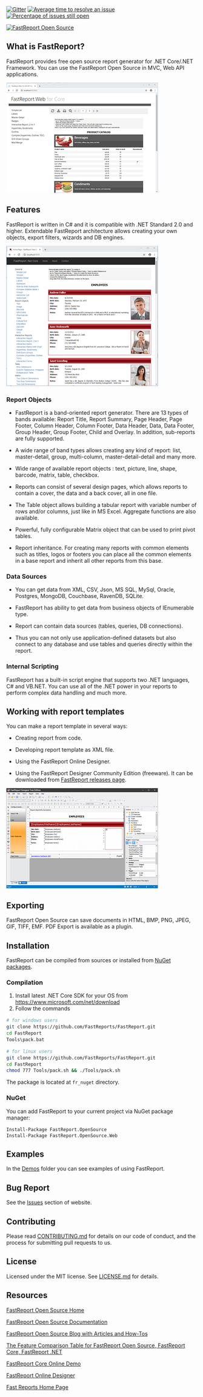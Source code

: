 [![Gitter](https://badges.gitter.im/FastReports/FastReport.svg)](https://gitter.im/FastReports/FastReport?utm_source=badge&utm_medium=badge&utm_campaign=pr-badge) [![Average time to resolve an issue](http://isitmaintained.com/badge/resolution/FastReports/FastReport.svg)](http://isitmaintained.com/project/FastReports/FastReport "Average time to resolve an issue") [![Percentage of issues still open](http://isitmaintained.com/badge/open/FastReports/FastReport.svg)](http://isitmaintained.com/project/FastReports/FastReport "Percentage of issues still open")

[![FastReport Open Source](https://fastreports.github.io/FastReport.Documentation/images/fros-youtube-title.jpg)](https://youtu.be/Js78gl_xAOU)

## What is FastReport?

FastReport provides free open source report generator for .NET Core/.NET Framework. You can use the FastReport Open Source in MVC, Web API applications.

[![Image of FastReport](https://raw.githubusercontent.com/FastReports/FastReport.Documentation/master/images/FastReport-screenshot2-small.png)](https://raw.githubusercontent.com/FastReports/FastReport.Documentation/master/images/FastReport-screenshot2.png)

## Features

FastReport is written in C# and it is compatible with .NET Standard 2.0 and higher. Extendable FastReport architecture allows creating your own objects, export filters, wizards and DB engines.

[![Image of FastReport](https://raw.githubusercontent.com/FastReports/FastReport.Documentation/master/images/FastReport-screenshot1-small.png)](https://raw.githubusercontent.com/FastReports/FastReport.Documentation/master/images/FastReport-screenshot1.png)

### Report Objects

- FastReport is a band-oriented report generator. There are 13 types of bands available: Report Title, Report Summary, Page Header, Page Footer, Column Header, Column Footer, Data Header, Data, Data Footer, Group Header, Group Footer, Child and Overlay. In addition, sub-reports are fully supported. 

- A wide range of band types allows creating any kind of report: list, master-detail, group, multi-column, master-detail-detail and many more.

- Wide range of available report objects : text, picture, line, shape, barcode, matrix, table, checkbox.

- Reports can consist of several design pages, which allows reports to contain a cover, the data and a back cover, all in one file.

- The Table object allows building a tabular report with variable number of rows and/or columns, just like in MS Excel. Aggregate functions are also available.

- Powerful, fully configurable Matrix object that can be used to print pivot tables.

- Report inheritance. For creating many reports with common elements such as titles, logos or footers you can place all the common elements in a base report and inherit all other reports from this base.

### Data Sources

- You can get data from XML, CSV, Json, MS SQL, MySql, Oracle, Postgres, MongoDB, Couchbase, RavenDB, SQLite.

- FastReport has ability to get data from business objects of IEnumerable type. 

- Report can contain data sources (tables, queries, DB connections). 

- Thus you can not only use application-defined datasets but also connect to any database and use tables and queries directly within the report.

### Internal Scripting

FastReport has a built-in script engine that supports two .NET languages, C# and VB.NET. You can use all of the .NET power in your reports to perform complex data handling and much more.

## Working with report templates

You can make a report template in several ways:

- Creating report from code.

- Developing report template as XML file.

- Using the FastReport Online Designer.

- Using the FastReport Designer Community Edition (freeware). It can be downloaded from [FastReport releases page](https://github.com/FastReports/FastReport/releases).

[![Image of FastReport](https://raw.githubusercontent.com/FastReports/FastReport.Documentation/master/images/FastReport-screenshot3-small.png)](https://raw.githubusercontent.com/FastReports/FastReport.Documentation/master/images/FastReport-screenshot3.png)

## Exporting

FastReport Open Source can save documents in HTML, BMP, PNG, JPEG, GIF, TIFF, EMF. PDF Export is available as a plugin.

## Installation

FastReport can be compiled from sources or installed from [NuGet packages](https://www.nuget.org/profiles/FastReports).

### Compilation

1. Install latest .NET Core SDK for your OS from https://www.microsoft.com/net/download
2. Follow the commands

```sh
# for windows users
git clone https://github.com/FastReports/FastReport.git
cd FastReport
Tools\pack.bat
```

```sh
# for linux users
git clone https://github.com/FastReports/FastReport.git
cd FastReport
chmod 777 Tools/pack.sh && ./Tools/pack.sh
```

The package is located at `fr_nuget` directory.

### NuGet

You can add FastReport to your current project via NuGet package manager:
```
Install-Package FastReport.OpenSource
Install-Package FastReport.OpenSource.Web
```

## Examples

In the [Demos](https://github.com/FastReports/FastReport/tree/master/Demos) folder you can see examples of using FastReport.

## Bug Report

See the [Issues](https://github.com/FastReports/FastReport/issues) section of website.

## Contributing

Please read [CONTRIBUTING.md](CONTRIBUTING.md) for details on our code of conduct, and the process for submitting pull requests to us.

## License

Licensed under the MIT license. See [LICENSE.md](LICENSE.md) for details.

## Resources

[FastReport Open Source Home](https://github.com/FastReports/FastReport "Click for visiting the FastReport Open Source GitHub")

[FastReport Open Source Documentation](https://fastreports.github.io/FastReport.Documentation/)

[FastReport Open Source Blog with Articles and How-Tos](https://opensource.fast-report.com/)

[The Feature Comparison Table for FastReport Open Source, FastReport Core, FastReport .NET](https://opensource.fast-report.com/p/the-feature-comparison-table-for.html "FastReport Open Source vs FastReport Core vs FastReport .NET")

[FastReport Core Online Demo](https://www.fast-report.com:2018 "Click to view FastReport Online Demo")

[FastReport Online Designer](https://www.fast-report.com/en/product/fast-report-online-designer/ "Click to view FastReport Online Designer Home Page")

[Fast Reports Home Page](https://www.fast-report.com "Click for visiting the Fast Reports Home Page")

